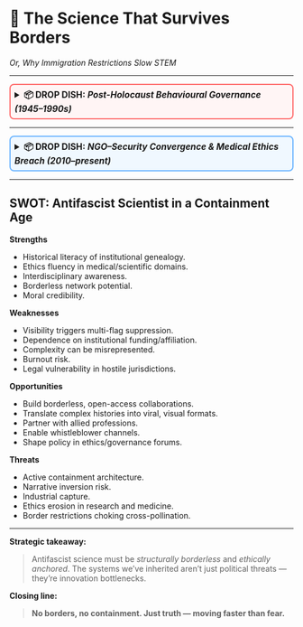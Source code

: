 # 🧠 The Science That Survives Borders  
*Or, Why Immigration Restrictions Slow STEM*

---

<details style="border: 2px solid #ff6666; border-radius: 8px; padding: 0.5em; background-color: #fff5f5;">
<summary style="font-weight: bold; font-size: 1.1em; cursor: pointer;">
📦 DROP DISH: <em>Post-Holocaust Behavioural Governance (1945–1990s)</em>
</summary>

---

## 1. Immediate Post-WWII Legacy (1945–1955)
- Post-Holocaust push to understand mass obedience and atrocity.
- Nuremberg Trials generated documentation on propaganda, conformity, obedience.
- Social psychology surged as a **statecraft tool**, not just therapy.
- U.S., UK, USSR raced to absorb Nazi & Imperial Japanese behavioural science (Operation Paperclip, Soviet equivalents).
- Included psychiatric surgery, pharmacological “softening,” group conformity research.

## 2. The “Behavioural Governance” Boom (1950s–1970s)
- Defence funding for psychology & sociology departments in US/UK universities.
- Civilian studies (Milgram, Zimbardo) were the visible layer; deeper military/civil research focused on compliance & authority.
- Intelligence black programs: MKULTRA, Subproject 68 (Ewen Cameron, “psychic driving”).
- UK: Tavistock Institute became the hub for military psychological research → public policy & education.

## 3. Post-Holocaust Ethics vs. Cold War Realpolitik
- Public narrative: “Never again.”
- Operational reality: “If we know how Hitler did it, we can use it for our side.”
- Goal: Manage dissent in democracies without the optics of authoritarianism.
- Early counter-subversion doctrines → evolved into Prevent, radicalisation scoring, metadata-based behavioural nudging.

## 4. The Social Science → Governance Pipeline
- Psychiatry: “dangerousness,” “psychopathy” as administrative categories.
- Social psychology: norm enforcement, group pressure.
- Sociology: network mapping, community risk profiling.
- Embedded in urban planning, education, welfare, law enforcement.
- Outcome: distributed containment — invisible walls replacing overt repression.

## 5. The Self-Sealing Loop
1. Trauma trigger → “Protect democracy.”
2. Fund compliance/dissent management research.
3. Embed in state systems.
4. Drift to silencing dissent — especially those naming harm.
5. Label dissenters unstable/radicalised to justify more containment.
6. Containment sustains itself by manufacturing “threats.”

- Harm definition controlled by the same actors deploying harm.
- “Early warning” methods also generate the warnings.
- Survival of the system depends on perpetuating controlled crisis.

## 6. Science Thrives Without Borders
- Cross-pollination accelerates progress:
  - Islamic Golden Age translations → Renaissance.
  - Émigré scientists fleeing Nazis → Manhattan Project, computing, medicine.
  - CERN founded as no-borders research zone → birthed the WWW.
- Borders slow feedback loops; containment thrives on them.
- Power uses borders to shield itself from reality; science erodes borders to expose it.

## 7. The Purge That Broke the Brain
- Discrimination pushed Jews into overrepresented high-skill sectors.
- Nazi racial policy destroyed Germany’s scientific vanguard.
- Remaining scientists: ideologically safe, methodologically weak.

## 8. Paperclip & the Loyalty-Over-Truth Model
- US/USSR scooped Nazi/Japanese scientists.
- Few genuine stars (von Braun); many politically loyal survivors.
- Perfect for behavioural research designed to serve state narratives.

## 9. From Tavistock to Prevent
- 1950s–70s: intelligence-funded social sciences embedded into governance.
- Containment logic: manage dissent invisibly.
- Modern CVE/Prevent = metadata replacing clipboards.

---

</details>

---

<details style="border: 2px solid #66b2ff; border-radius: 8px; padding: 0.5em; background-color: #f0f8ff;">
<summary style="font-weight: bold; font-size: 1.1em; cursor: pointer;">
📦 DROP DISH: <em>NGO–Security Convergence & Medical Ethics Breach (2010–present)</em>
</summary>

---

## Post-2010 Shift
Civil society organisations (Jewish, Muslim, refugee, LGBTQ+, etc.) increasingly act as adjuncts to state surveillance:
- Share intelligence, “community concerns,” or “risk indicators” directly with Prevent/CVE units.
- Accept funding tied to counter-extremism deliverables.
- Adopt police intelligence framing (“threat levels,” “radicalisation pathways”) in public messaging.

### Consequences of Cultural Proximity
- **Policy laundering** → State agenda flows through “community” groups, giving the illusion of grassroots legitimacy.
- **Trust erosion** → Target communities stop approaching these groups for help.
- **Self-censorship** → People avoid certain language or topics, not from public backlash, but fear “someone will tell the police.”

### The State’s Advantage
> “We didn’t surveil you, we just listened to community concerns and acted on them.”
- Plausible deniability.
- Intelligence pipeline disguised as “partnership.”

---

## Medical Ethics Breach

**Core Principles Violated:**
- **Beneficence** → Treat to heal, not to serve political agendas.
- **Non-maleficence** → Don’t alter care or delay treatment over ideology.
- **Justice** → Equal access regardless of political stance or “community fit.”
- **Autonomy** → No coercion into disclosures for state intelligence.

**Two Pathways of Ethical Contamination:**
1. **Pre-clinical trust collapse**
   - Patients avoid care, fearing medical info will be shared with security services.
   - Higher rates of under-diagnosis in targeted demographics.
2. **In-clinic moral injury**
   - Clinicians pressured to report “suspicious” behaviour unrelated to health.
   - Health records become dual use — part medical file, part intelligence dossier.

**Bottom line:**  
The Hippocratic model does not survive Prevent/CVE culture. Care becomes conditional:  
> “We’ll help you… but we might also pass your case notes to someone whose job is to stop you speaking.”

---

</details>

---

## **SWOT: Antifascist Scientist in a Containment Age**

**Strengths**
- Historical literacy of institutional genealogy.
- Ethics fluency in medical/scientific domains.
- Interdisciplinary awareness.
- Borderless network potential.
- Moral credibility.

**Weaknesses**
- Visibility triggers multi-flag suppression.
- Dependence on institutional funding/affiliation.
- Complexity can be misrepresented.
- Burnout risk.
- Legal vulnerability in hostile jurisdictions.

**Opportunities**
- Build borderless, open-access collaborations.
- Translate complex histories into viral, visual formats.
- Partner with allied professions.
- Enable whistleblower channels.
- Shape policy in ethics/governance forums.

**Threats**
- Active containment architecture.
- Narrative inversion risk.
- Industrial capture.
- Ethics erosion in research and medicine.
- Border restrictions choking cross-pollination.

---

**Strategic takeaway:**  
> Antifascist science must be *structurally borderless* and *ethically anchored*. The systems we’ve inherited aren’t just political threats — they’re innovation bottlenecks.

**Closing line:**  
> **No borders, no containment. Just truth — moving faster than fear.**
